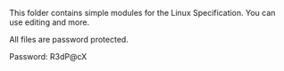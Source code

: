 This folder contains simple modules for the Linux Specification.
You can use editing and more.

All files are password protected.

Password: R3dP@cX
